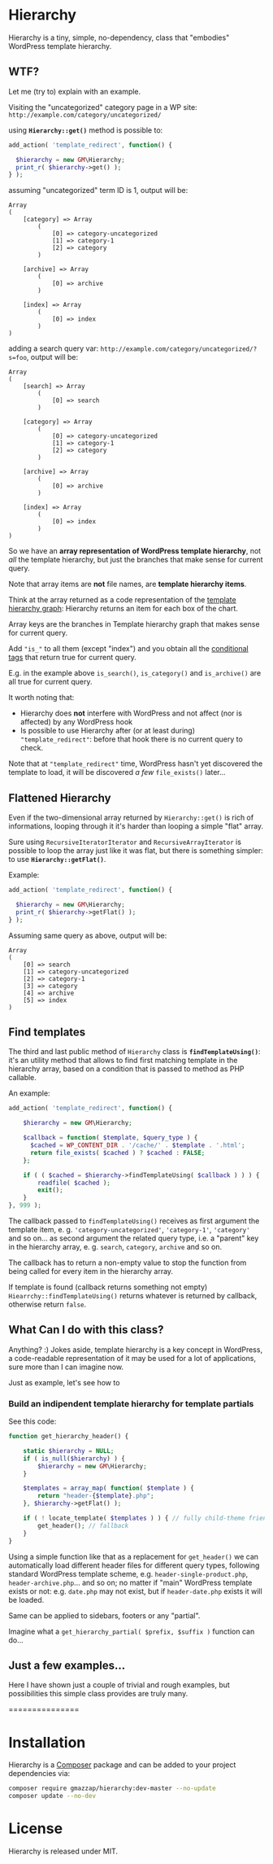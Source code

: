 Hierarchy
=========

Hierarchy is a tiny, simple, no-dependency, class that "embodies" WordPress template hierarchy.

## WTF?

Let me (try to) explain with an example.

Visiting the "uncategorized" category page in a WP site: `http://example.com/category/uncategorized/`

using **`Hierarchy::get()`** method is possible to:

``` php
add_action( 'template_redirect', function() {

  $hierarchy = new GM\Hierarchy;
  print_r( $hierarchy->get() );
} );
```

assuming "uncategorized" term ID is 1, output will be:

    Array
    (
        [category] => Array
            (
                [0] => category-uncategorized
                [1] => category-1
                [2] => category
            )

        [archive] => Array
            (
                [0] => archive
            )

        [index] => Array
            (
                [0] => index
            )
    )

adding a search query var: `http://example.com/category/uncategorized/?s=foo`, output will be:

    Array
    (
        [search] => Array
            (
                [0] => search
            )

        [category] => Array
            (
                [0] => category-uncategorized
                [1] => category-1
                [2] => category
            )

        [archive] => Array
            (
                [0] => archive
            )

        [index] => Array
            (
                [0] => index
            )
    )

So we have an **array representation of WordPress template hierarchy**, not *all* the template hierarchy,
but just the branches that make sense for current query.

Note that array items are **not** file names, are **template hierarchy items**.

Think at the array returned as a code representation of the [template hierarchy graph](http://wphierarchy.com/):
Hierarchy  returns an item for each box of the chart.

Array keys are the branches in Template hierarchy graph that makes sense for current query.

Add `"is_"` to all them (except "index") and you obtain all the [conditional tags](http://codex.wordpress.org/Conditional_Tags)
that return true for current query.

E.g. in the example above `is_search()`, `is_category()` and `is_archive()` are all true for current query.

It worth noting that:

- Hierarchy does **not** interfere with WordPress and not affect (nor is affected) by any WordPress hook
- Is possible to use Hierarchy after (or at least during) `"template_redirect"`: before that hook there
is no current query to check.

Note that at `"template_redirect"` time, WordPress hasn't yet discovered
the template to load, it will be discovered *a few* `file_exists()` later...


## Flattened Hierarchy

Even if the two-dimensional array returned by `Hierarchy::get()` is rich of informations, looping
through it it's harder than looping a simple "flat" array.

Sure using `RecursiveIteratorIterator` and `RecursiveArrayIterator` is possible to loop the array
just like it was flat, but there is something simpler: to use **`Hierarchy::getFlat()`**.

Example:

``` php
add_action( 'template_redirect', function() {

  $hierarchy = new GM\Hierarchy;
  print_r( $hierarchy->getFlat() );
} );
```

Assuming same query as above, output will be:

    Array
    (
        [0] => search
        [1] => category-uncategorized
        [2] => category-1
        [3] => category
        [4] => archive
        [5] => index
    )

## Find templates

The third and last public method of `Hierarchy` class is **`findTemplateUsing()`**: it's an utility method
that allows to find first matching template in the hierarchy array, based on a condition that is passed
to method as PHP callable.

An example:

``` php
add_action( 'template_redirect', function() {

    $hierarchy = new GM\Hierarchy;

    $callback = function( $template, $query_type ) {
      $cached = WP_CONTENT_DIR . '/cache/' . $template . '.html';
      return file_exists( $cached ) ? $cached : FALSE;
    };

    if ( ( $cached = $hierarchy->findTemplateUsing( $callback ) ) ) {
        readfile( $cached );
        exit();
    }
}, 999 );
```

The callback passed to `findTemplateUsing()` receives as first argument the template item,
e. g. `'category-uncategorized'`, `'category-1'`, `'category'` and so on...
as second argument the related query type, i.e. a "parent" key in the hierarchy array,
e. g. `search`, `category`, `archive` and so on.

The callback has to return a non-empty value to stop the function from being called for every item
in the hierarchy array.

If template is found (callback returns something not empty) `Hiearrchy::findTemplateUsing()` returns
whatever is returned by callback, otherwise return `false`.



## What Can I do with this class?

Anything? :) Jokes aside, template hierarchy is a key concept in WordPress, a code-readable
representation of it may be used for a lot of applications, sure more than I can imagine now.

Just as example, let's see how to


### Build an indipendent template hierarchy for template partials

See this code:

``` php
function get_hierarchy_header() {

    static $hierarchy = NULL;
    if ( is_null($hierarchy) ) {
        $hierarchy = new GM\Hierarchy;
    }

    $templates = array_map( function( $template ) {
        return "header-{$template}.php";
    }, $hierarchy->getFlat() );

    if ( ! locate_template( $templates ) ) { // fully child-theme friendly!
        get_header(); // fallback
    }
}
```

Using a simple function like that as a replacement for `get_header()` we can automatically load
different header files for different query types, following standard WordPress template scheme,
e.g. `header-single-product.php`, `header-archive.php`... and so on; no matter if "main" WordPress
template exists or not: e.g. `date.php` may not exist, but if `header-date.php` exists it will be
loaded.

Same can be applied to sidebars, footers or any "partial".

Imagine what a `get_hierarchy_partial( $prefix, $suffix )` function can do...


## Just a few examples...

Here I have shown just a couple of trivial and rough examples, but possibilities this simple class
provides are truly many.

===============

# Installation

Hierarchy is a [Composer](https://getcomposer.org/) package and can be added to your project
dependencies via:

``` bash
composer require gmazzap/hierarchy:dev-master --no-update
composer update --no-dev
```

# License

Hierarchy is released under MIT.
